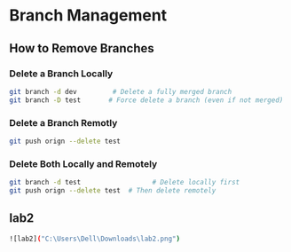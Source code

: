 # Branch Management

## How to Remove Branches

### Delete a Branch Locally

```bash
git branch -d dev         # Delete a fully merged branch
git branch -D test       # Force delete a branch (even if not merged)
```

### Delete a Branch Remotly

```bash
git push orign --delete test
```

### Delete Both Locally and Remotely

```bash
git branch -d test                  # Delete locally first
git push orign --delete test  # Then delete remotely
```

## lab2

```bash
![lab2]("C:\Users\Dell\Downloads\lab2.png")
